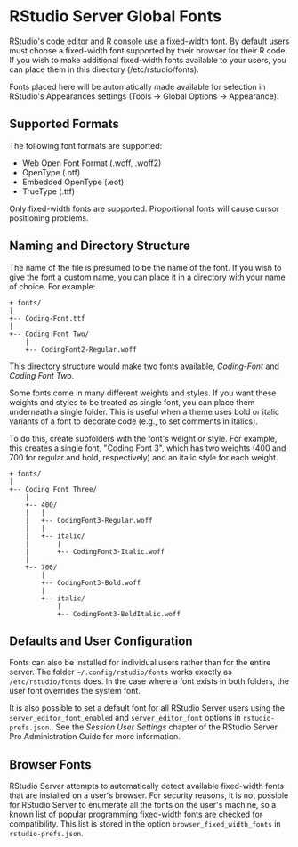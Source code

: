 RStudio Server Global Fonts
===========================

RStudio's code editor and R console use a fixed-width font. By default users
must choose a fixed-width font supported by their browser for their R code. If
you wish to make additional fixed-width fonts available to your users, you can
place them in this directory (/etc/rstudio/fonts).

Fonts placed here will be automatically made available for selection in
RStudio's Appearances settings (Tools -> Global Options -> Appearance). 

Supported Formats
-----------------

The following font formats are supported:

- Web Open Font Format (.woff, .woff2)
- OpenType (.otf)
- Embedded OpenType (.eot)
- TrueType (.ttf)

Only fixed-width fonts are supported. Proportional fonts will cause cursor
positioning problems.

Naming and Directory Structure
------------------------------

The name of the file is presumed to be the name of the font. If you wish to
give the font a custom name, you can place it in a directory with your name of
choice. For example:

    + fonts/
    |
    +-- Coding-Font.ttf
    |
    +-- Coding Font Two/
        |
        +-- CodingFont2-Regular.woff

This directory structure would make two fonts available, *Coding-Font* and
*Coding Font Two*.

Some fonts come in many different weights and styles. If you want these weights
and styles to be treated as single font, you can place them underneath a single
folder. This is useful when a theme uses bold or italic variants of a font to
decorate code (e.g., to set comments in italics).

To do this, create subfolders with the font's weight or style. For example,
this creates a single font, "Coding Font 3", which has two weights (400 and 700
for regular and bold, respectively) and an italic style for each weight.

    + fonts/
    |
    +-- Coding Font Three/
        |
        +-- 400/
        |   |
        |   +-- CodingFont3-Regular.woff
        |   |
        |   +-- italic/
        |       |
        |       +-- CodingFont3-Italic.woff
        |
        +-- 700/
            |
            +-- CodingFont3-Bold.woff
            |
            +-- italic/
                |
                +-- CodingFont3-BoldItalic.woff

Defaults and User Configuration
-------------------------------

Fonts can also be installed for individual users rather than for the entire
server. The folder `~/.config/rstudio/fonts` works exactly as
`/etc/rstudio/fonts` does. In the case where a font exists in both folders, the
user font overrides the system font.

It is also possible to set a default font for all RStudio Server users using
the `server_editor_font_enabled` and `server_editor_font` options in
`rstudio-prefs.json`.. See the *Session User Settings* chapter of the RStudio
Server Pro Administration Guide for more information.

Browser Fonts
-------------

RStudio Server attempts to automatically detect available fixed-width fonts
that are installed on a user's browser. For security reasons, it is not
possible for RStudio Server to enumerate all the fonts on the user's machine,
so a known list of popular programming fixed-width fonts are checked for
compatibility. This list is stored in the option `browser_fixed_width_fonts` in
`rstudio-prefs.json`.




